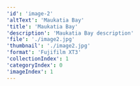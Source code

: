 ```yaml
---
'id': 'image-2'
'altText': 'Maukatia Bay'
'title': 'Maukatia Bay'
'description': 'Maukatia Bay description'
'file': './image2.jpg'
'thumbnail': './image2.jpg'
'format': 'Fujifilm XT3'
'collectionIndex': 1
'categoryIndex': 0
'imageIndex': 1
---
```


